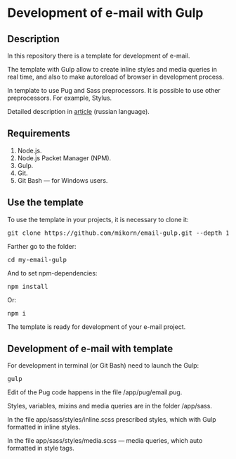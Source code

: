 <h1>Development of e-mail with Gulp</h1>
<h2>Description</h2>
<p>In this repository there is a template for development of e-mail.</p>
<p>The template with Gulp allow to create inline styles and media queries in real time, and also to make autoreload of browser in development process.</p>
<p>In template to use Pug and Sass preprocessors. It is possible to use other preprocessors. For example, Stylus.</p>
<p>Detailed description in <a href="https://webmikorn.ru/articles/verstka-elektronnogo-pisma-s-pomoshhyu-gulp/">article</a> (russian language).</p>
<h2>Requirements</h2>
<ol>
  <li>Node.js.</li>
  <li>Node.js Packet Manager (NPM).</li>
  <li>Gulp.</li>
  <li>Git.</li>
  <li>Git Bash &mdash; for Windows users.</li>
</ol>
<h2>Use the template</h2>
<p>To use the template in your projects, it is necessary to clone it:</p>
<pre>git clone https://github.com/mikorn/email-gulp.git --depth 1 my-email-gulp</pre>
<p>Farther go to the folder:</p>
<pre>cd my-email-gulp</pre>
<p>And to set npm-dependencies:</p>
<pre>npm install</pre>
<p>Or:</p>
<pre>npm i</pre>
<p>The template is ready for development of your e-mail project.</p>
<h2>Development of e-mail with template</h2>
<p>For development in terminal (or Git Bash) need to launch the Gulp:</p>
<pre>gulp</pre>
<p>Edit of the Pug code happens in the file /app/pug/email.pug.</p>
<p>Styles, variables, mixins and media queries are in the folder /app/sass.</p>
<p>In the file app/sass/styles/inline.scss prescribed styles, which with Gulp formatted in inline styles.</p>
<p>In the file app/sass/styles/media.scss &mdash; media queries, which auto formatted in style tags.</p>
